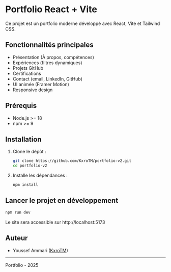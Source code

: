 # Portfolio React + Vite

Ce projet est un portfolio moderne développé avec React, Vite et Tailwind CSS.

## Fonctionnalités principales
- Présentation (À propos, compétences)
- Expériences (filtres dynamiques)
- Projets GitHub
- Certifications
- Contact (email, LinkedIn, GitHub)
- UI animée (Framer Motion)
- Responsive design

## Prérequis
- Node.js >= 18
- npm >= 9

## Installation
1. Clone le dépôt :
   ```bash
   git clone https://github.com/KxroTM/portfolio-v2.git
   cd portfolio-v2
   ```
2. Installe les dépendances :
   ```bash
   npm install
   ```

## Lancer le projet en développement
```bash
npm run dev
```
Le site sera accessible sur http://localhost:5173

## Auteur

- Youssef Ammari ([KxroTM](https://github.com/KxroTM))


---
Portfolio - 2025
